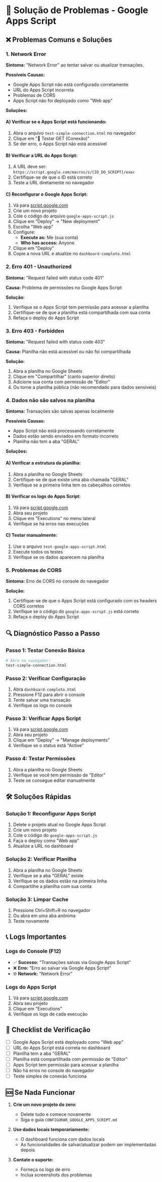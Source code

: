 # 🔧 Solução de Problemas - Google Apps Script

## ❌ Problemas Comuns e Soluções

### 1. **Network Error**
**Sintoma:** "Network Error" ao tentar salvar ou atualizar transações.

**Possíveis Causas:**
- Google Apps Script não está configurado corretamente
- URL do Apps Script incorreta
- Problemas de CORS
- Apps Script não foi deployado como "Web app"

**Soluções:**

#### A) Verificar se o Apps Script está funcionando:
1. Abra o arquivo `test-simple-connection.html` no navegador
2. Clique em "🔗 Testar GET (Conexão)"
3. Se der erro, o Apps Script não está acessível

#### B) Verificar a URL do Apps Script:
1. A URL deve ser: `https://script.google.com/macros/s/[ID_DO_SCRIPT]/exec`
2. Certifique-se de que o ID está correto
3. Teste a URL diretamente no navegador

#### C) Reconfigurar o Google Apps Script:
1. Vá para [script.google.com](https://script.google.com)
2. Crie um novo projeto
3. Cole o código do arquivo `google-apps-script.js`
4. Clique em "Deploy" → "New deployment"
5. Escolha "Web app"
6. Configure:
   - **Execute as:** Me (sua conta)
   - **Who has access:** Anyone
7. Clique em "Deploy"
8. Copie a nova URL e atualize no `dashboard-completo.html`

### 2. **Erro 401 - Unauthorized**
**Sintoma:** "Request failed with status code 401"

**Causa:** Problema de permissões no Google Apps Script

**Solução:**
1. Verifique se o Apps Script tem permissão para acessar a planilha
2. Certifique-se de que a planilha está compartilhada com sua conta
3. Refaça o deploy do Apps Script

### 3. **Erro 403 - Forbidden**
**Sintoma:** "Request failed with status code 403"

**Causa:** Planilha não está acessível ou não foi compartilhada

**Solução:**
1. Abra a planilha no Google Sheets
2. Clique em "Compartilhar" (canto superior direito)
3. Adicione sua conta com permissão de "Editor"
4. Ou torne a planilha pública (não recomendado para dados sensíveis)

### 4. **Dados não são salvos na planilha**
**Sintoma:** Transações são salvas apenas localmente

**Possíveis Causas:**
- Apps Script não está processando corretamente
- Dados estão sendo enviados em formato incorreto
- Planilha não tem a aba "GERAL"

**Soluções:**

#### A) Verificar a estrutura da planilha:
1. Abra a planilha no Google Sheets
2. Certifique-se de que existe uma aba chamada "GERAL"
3. Verifique se a primeira linha tem os cabeçalhos corretos

#### B) Verificar os logs do Apps Script:
1. Vá para [script.google.com](https://script.google.com)
2. Abra seu projeto
3. Clique em "Executions" no menu lateral
4. Verifique se há erros nas execuções

#### C) Testar manualmente:
1. Use o arquivo `test-google-apps-script.html`
2. Execute todos os testes
3. Verifique se os dados aparecem na planilha

### 5. **Problemas de CORS**
**Sintoma:** Erro de CORS no console do navegador

**Solução:**
1. Certifique-se de que o Apps Script está configurado com os headers CORS corretos
2. Verifique se o código do `google-apps-script.js` está correto
3. Refaça o deploy do Apps Script

## 🔍 Diagnóstico Passo a Passo

### Passo 1: Testar Conexão Básica
```bash
# Abra no navegador:
test-simple-connection.html
```

### Passo 2: Verificar Configuração
1. Abra `dashboard-completo.html`
2. Pressione F12 para abrir o console
3. Tente salvar uma transação
4. Verifique os logs no console

### Passo 3: Verificar Apps Script
1. Vá para [script.google.com](https://script.google.com)
2. Abra seu projeto
3. Clique em "Deploy" → "Manage deployments"
4. Verifique se o status está "Active"

### Passo 4: Testar Permissões
1. Abra a planilha no Google Sheets
2. Verifique se você tem permissão de "Editor"
3. Teste se consegue editar manualmente

## 🛠️ Soluções Rápidas

### Solução 1: Reconfigurar Apps Script
1. Delete o projeto atual no Google Apps Script
2. Crie um novo projeto
3. Cole o código do `google-apps-script.js`
4. Faça o deploy como "Web app"
5. Atualize a URL no dashboard

### Solução 2: Verificar Planilha
1. Abra a planilha no Google Sheets
2. Verifique se a aba "GERAL" existe
3. Verifique se os dados estão na primeira linha
4. Compartilhe a planilha com sua conta

### Solução 3: Limpar Cache
1. Pressione Ctrl+Shift+R no navegador
2. Ou abra em uma aba anônima
3. Teste novamente

## 📞 Logs Importantes

### Logs do Console (F12)
- ✅ **Sucesso:** "Transações salvas via Google Apps Script"
- ❌ **Erro:** "Erro ao salvar via Google Apps Script"
- 🌐 **Network:** "Network Error"

### Logs do Apps Script
1. Vá para [script.google.com](https://script.google.com)
2. Abra seu projeto
3. Clique em "Executions"
4. Verifique os logs de cada execução

## 🎯 Checklist de Verificação

- [ ] Google Apps Script está deployado como "Web app"
- [ ] URL do Apps Script está correta no dashboard
- [ ] Planilha tem a aba "GERAL"
- [ ] Planilha está compartilhada com permissão de "Editor"
- [ ] Apps Script tem permissão para acessar a planilha
- [ ] Não há erros no console do navegador
- [ ] Teste simples de conexão funciona

## 🆘 Se Nada Funcionar

1. **Crie um novo projeto do zero:**
   - Delete tudo e comece novamente
   - Siga o guia `CONFIGURAR_GOOGLE_APPS_SCRIPT.md`

2. **Use dados locais temporariamente:**
   - O dashboard funciona com dados locais
   - As funcionalidades de salvar/atualizar podem ser implementadas depois

3. **Contate o suporte:**
   - Forneça os logs de erro
   - Inclua screenshots dos problemas 